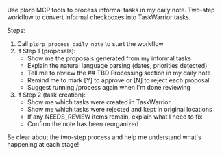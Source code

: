 Use plorp MCP tools to process informal tasks in my daily note. Two-step workflow to convert informal checkboxes into TaskWarrior tasks.

Steps:
1. Call `plorp_process_daily_note` to start the workflow
2. If Step 1 (proposals):
   - Show me the proposals generated from my informal tasks
   - Explain the natural language parsing (dates, priorities detected)
   - Tell me to review the ## TBD Processing section in my daily note
   - Remind me to mark [Y] to approve or [N] to reject each proposal
   - Suggest running /process again when I'm done reviewing
3. If Step 2 (task creation):
   - Show me which tasks were created in TaskWarrior
   - Show me which tasks were rejected and kept in original locations
   - If any NEEDS_REVIEW items remain, explain what I need to fix
   - Confirm the note has been reorganized

Be clear about the two-step process and help me understand what's happening at each stage!
